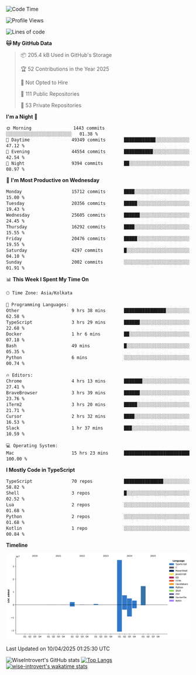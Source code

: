 <!--START_SECTION:waka-->
![Code Time](http://img.shields.io/badge/Code%20Time-2%2C329%20hrs%2026%20mins-blue)

![Profile Views](http://img.shields.io/badge/Profile%20Views-1-blue)

![Lines of code](https://img.shields.io/badge/From%20Hello%20World%20I%27ve%20Written-68.1%20million%20lines%20of%20code-blue)

**🐱 My GitHub Data** 

> 📦 205.4 kB Used in GitHub's Storage 
 > 
> 🏆 52 Contributions in the Year 2025
 > 
> 🚫 Not Opted to Hire
 > 
> 📜 111 Public Repositories 
 > 
> 🔑 53 Private Repositories 
 > 
**I'm a Night 🦉** 

```text
🌞 Morning                1443 commits        ░░░░░░░░░░░░░░░░░░░░░░░░░   01.38 % 
🌆 Daytime                49349 commits       ████████████░░░░░░░░░░░░░   47.12 % 
🌃 Evening                44554 commits       ███████████░░░░░░░░░░░░░░   42.54 % 
🌙 Night                  9394 commits        ██░░░░░░░░░░░░░░░░░░░░░░░   08.97 % 
```
📅 **I'm Most Productive on Wednesday** 

```text
Monday                   15712 commits       ████░░░░░░░░░░░░░░░░░░░░░   15.00 % 
Tuesday                  20356 commits       █████░░░░░░░░░░░░░░░░░░░░   19.43 % 
Wednesday                25605 commits       ██████░░░░░░░░░░░░░░░░░░░   24.45 % 
Thursday                 16292 commits       ████░░░░░░░░░░░░░░░░░░░░░   15.55 % 
Friday                   20476 commits       █████░░░░░░░░░░░░░░░░░░░░   19.55 % 
Saturday                 4297 commits        █░░░░░░░░░░░░░░░░░░░░░░░░   04.10 % 
Sunday                   2002 commits        ░░░░░░░░░░░░░░░░░░░░░░░░░   01.91 % 
```


📊 **This Week I Spent My Time On** 

```text
🕑︎ Time Zone: Asia/Kolkata

💬 Programming Languages: 
Other                    9 hrs 38 mins       ████████████████░░░░░░░░░   62.58 % 
TypeScript               3 hrs 29 mins       ██████░░░░░░░░░░░░░░░░░░░   22.68 % 
Docker                   1 hr 6 mins         ██░░░░░░░░░░░░░░░░░░░░░░░   07.18 % 
Bash                     49 mins             █░░░░░░░░░░░░░░░░░░░░░░░░   05.35 % 
Python                   6 mins              ░░░░░░░░░░░░░░░░░░░░░░░░░   00.74 % 

🔥 Editors: 
Chrome                   4 hrs 13 mins       ███████░░░░░░░░░░░░░░░░░░   27.41 % 
BraveBrowser             3 hrs 39 mins       ██████░░░░░░░░░░░░░░░░░░░   23.76 % 
iTerm2                   3 hrs 20 mins       █████░░░░░░░░░░░░░░░░░░░░   21.71 % 
Cursor                   2 hrs 32 mins       ████░░░░░░░░░░░░░░░░░░░░░   16.53 % 
Slack                    1 hr 37 mins        ███░░░░░░░░░░░░░░░░░░░░░░   10.59 % 

💻 Operating System: 
Mac                      15 hrs 23 mins      █████████████████████████   100.00 % 
```

**I Mostly Code in TypeScript** 

```text
TypeScript               70 repos            ███████████████░░░░░░░░░░   58.82 % 
Shell                    3 repos             █░░░░░░░░░░░░░░░░░░░░░░░░   02.52 % 
Lua                      2 repos             ░░░░░░░░░░░░░░░░░░░░░░░░░   01.68 % 
Python                   2 repos             ░░░░░░░░░░░░░░░░░░░░░░░░░   01.68 % 
Kotlin                   1 repo              ░░░░░░░░░░░░░░░░░░░░░░░░░   00.84 % 
```



**Timeline**

![Lines of Code chart](https://raw.githubusercontent.com/wise-introvert/wise-introvert/master/assets/bar_graph.png)


 Last Updated on 10/04/2025 01:25:30 UTC
<!--END_SECTION:waka-->

![WiseIntrovert's GitHub stats](https://github-readme-stats.vercel.app/api?username=wise-introvert&count_private=true&show_icons=true)
[![Top Langs](https://github-readme-stats.vercel.app/api/top-langs/?username=wise-introvert&langs_count=10)](https://github.com/anuraghazra/github-readme-stats)
[![wise-introvert's wakatime stats](https://github-readme-stats.vercel.app/api/wakatime?username=wiseintrovert)](https://github.com/anuraghazra/github-readme-stats)
